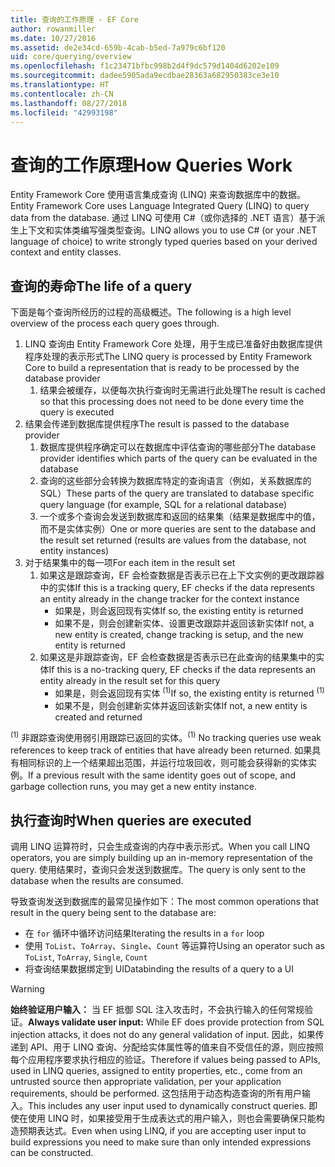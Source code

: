 ```yaml
---
title: 查询的工作原理 - EF Core
author: rowanmiller
ms.date: 10/27/2016
ms.assetid: de2e34cd-659b-4cab-b5ed-7a979c6bf120
uid: core/querying/overview
ms.openlocfilehash: f1c23471bfbc998b2d4f9dc579d1404d6202e109
ms.sourcegitcommit: dadee5905ada9ecdbae28363a682950383ce3e10
ms.translationtype: HT
ms.contentlocale: zh-CN
ms.lasthandoff: 08/27/2018
ms.locfileid: "42993198"
---
```

# <a name="how-queries-work"></a><span data-ttu-id="748d9-102">查询的工作原理</span><span class="sxs-lookup"><span data-stu-id="748d9-102">How Queries Work</span></span>

<span data-ttu-id="748d9-103">Entity Framework Core 使用语言集成查询 (LINQ) 来查询数据库中的数据。</span><span class="sxs-lookup"><span data-stu-id="748d9-103">Entity Framework Core uses Language Integrated Query (LINQ) to query data from the database.</span></span> <span data-ttu-id="748d9-104">通过 LINQ 可使用 C#（或你选择的 .NET 语言）基于派生上下文和实体类编写强类型查询。</span><span class="sxs-lookup"><span data-stu-id="748d9-104">LINQ allows you to use C# (or your .NET language of choice) to write strongly typed queries based on your derived context and entity classes.</span></span>

## <a name="the-life-of-a-query"></a><span data-ttu-id="748d9-105">查询的寿命</span><span class="sxs-lookup"><span data-stu-id="748d9-105">The life of a query</span></span>

<span data-ttu-id="748d9-106">下面是每个查询所经历的过程的高级概述。</span><span class="sxs-lookup"><span data-stu-id="748d9-106">The following is a high level overview of the process each query goes through.</span></span>

1. <span data-ttu-id="748d9-107">LINQ 查询由 Entity Framework Core 处理，用于生成已准备好由数据库提供程序处理的表示形式</span><span class="sxs-lookup"><span data-stu-id="748d9-107">The LINQ query is processed by Entity Framework Core to build a representation that is ready to be processed by the database provider</span></span>
   1. <span data-ttu-id="748d9-108">结果会被缓存，以便每次执行查询时无需进行此处理</span><span class="sxs-lookup"><span data-stu-id="748d9-108">The result is cached so that this processing does not need to be done every time the query is executed</span></span>
2. <span data-ttu-id="748d9-109">结果会传递到数据库提供程序</span><span class="sxs-lookup"><span data-stu-id="748d9-109">The result is passed to the database provider</span></span>
   1. <span data-ttu-id="748d9-110">数据库提供程序确定可以在数据库中评估查询的哪些部分</span><span class="sxs-lookup"><span data-stu-id="748d9-110">The database provider identifies which parts of the query can be evaluated in the database</span></span>
   2. <span data-ttu-id="748d9-111">查询的这些部分会转换为数据库特定的查询语言（例如，关系数据库的 SQL）</span><span class="sxs-lookup"><span data-stu-id="748d9-111">These parts of the query are translated to database specific query language (for example, SQL for a relational database)</span></span>
   3. <span data-ttu-id="748d9-112">一个或多个查询会发送到数据库和返回的结果集（结果是数据库中的值，而不是实体实例）</span><span class="sxs-lookup"><span data-stu-id="748d9-112">One or more queries are sent to the database and the result set returned (results are values from the database, not entity instances)</span></span>
3. <span data-ttu-id="748d9-113">对于结果集中的每一项</span><span class="sxs-lookup"><span data-stu-id="748d9-113">For each item in the result set</span></span>
   1. <span data-ttu-id="748d9-114">如果这是跟踪查询，EF 会检查数据是否表示已在上下文实例的更改跟踪器中的实体</span><span class="sxs-lookup"><span data-stu-id="748d9-114">If this is a tracking query, EF checks if the data represents an entity already in the change tracker for the context instance</span></span>
      * <span data-ttu-id="748d9-115">如果是，则会返回现有实体</span><span class="sxs-lookup"><span data-stu-id="748d9-115">If so, the existing entity is returned</span></span>
      * <span data-ttu-id="748d9-116">如果不是，则会创建新实体、设置更改跟踪并返回该新实体</span><span class="sxs-lookup"><span data-stu-id="748d9-116">If not, a new entity is created, change tracking is setup, and the new entity is returned</span></span>
   2. <span data-ttu-id="748d9-117">如果这是非跟踪查询，EF 会检查数据是否表示已在此查询的结果集中的实体</span><span class="sxs-lookup"><span data-stu-id="748d9-117">If this is a no-tracking query, EF checks if the data represents an entity already in the result set for this query</span></span>
      * <span data-ttu-id="748d9-118">如果是，则会返回现有实体 <sup>(1)</sup></span><span class="sxs-lookup"><span data-stu-id="748d9-118">If so, the existing entity is returned <sup>(1)</sup></span></span>
      * <span data-ttu-id="748d9-119">如果不是，则会创建新实体并返回该新实体</span><span class="sxs-lookup"><span data-stu-id="748d9-119">If not, a new entity is created and returned</span></span>

<span data-ttu-id="748d9-120"><sup>(1)</sup> 非跟踪查询使用弱引用跟踪已返回的实体。</span><span class="sxs-lookup"><span data-stu-id="748d9-120"><sup>(1)</sup> No tracking queries use weak references to keep track of entities that have already been returned.</span></span> <span data-ttu-id="748d9-121">如果具有相同标识的上一个结果超出范围，并运行垃圾回收，则可能会获得新的实体实例。</span><span class="sxs-lookup"><span data-stu-id="748d9-121">If a previous result with the same identity goes out of scope, and garbage collection runs, you may get a new entity instance.</span></span>

## <a name="when-queries-are-executed"></a><span data-ttu-id="748d9-122">执行查询时</span><span class="sxs-lookup"><span data-stu-id="748d9-122">When queries are executed</span></span>

<span data-ttu-id="748d9-123">调用 LINQ 运算符时，只会生成查询的内存中表示形式。</span><span class="sxs-lookup"><span data-stu-id="748d9-123">When you call LINQ operators, you are simply building up an in-memory representation of the query.</span></span> <span data-ttu-id="748d9-124">使用结果时，查询只会发送到数据库。</span><span class="sxs-lookup"><span data-stu-id="748d9-124">The query is only sent to the database when the results are consumed.</span></span>

<span data-ttu-id="748d9-125">导致查询发送到数据库的最常见操作如下：</span><span class="sxs-lookup"><span data-stu-id="748d9-125">The most common operations that result in the query being sent to the database are:</span></span>
* <span data-ttu-id="748d9-126">在 `for` 循环中循环访问结果</span><span class="sxs-lookup"><span data-stu-id="748d9-126">Iterating the results in a `for` loop</span></span>
* <span data-ttu-id="748d9-127">使用 `ToList`、`ToArray`、`Single`、`Count` 等运算符</span><span class="sxs-lookup"><span data-stu-id="748d9-127">Using an operator such as `ToList`, `ToArray`, `Single`, `Count`</span></span>
* <span data-ttu-id="748d9-128">将查询结果数据绑定到 UI</span><span class="sxs-lookup"><span data-stu-id="748d9-128">Databinding the results of a query to a UI</span></span>

> [!WARNING]  
> <span data-ttu-id="748d9-129">**始终验证用户输入：** 当 EF 抵御 SQL 注入攻击时，不会执行输入的任何常规验证。</span><span class="sxs-lookup"><span data-stu-id="748d9-129">**Always validate user input:** While EF does provide protection from SQL injection attacks, it does not do any general validation of input.</span></span> <span data-ttu-id="748d9-130">因此，如果传递到 API、用于 LINQ 查询、分配给实体属性等的值来自不受信任的源，则应按照每个应用程序要求执行相应的验证。</span><span class="sxs-lookup"><span data-stu-id="748d9-130">Therefore if values being passed to APIs, used in LINQ queries, assigned to entity properties, etc., come from an untrusted source then appropriate validation, per your application requirements, should be performed.</span></span> <span data-ttu-id="748d9-131">这包括用于动态构造查询的所有用户输入。</span><span class="sxs-lookup"><span data-stu-id="748d9-131">This includes any user input used to dynamically construct queries.</span></span> <span data-ttu-id="748d9-132">即使在使用 LINQ 时，如果接受用于生成表达式的用户输入，则也会需要确保只能构造预期表达式。</span><span class="sxs-lookup"><span data-stu-id="748d9-132">Even when using LINQ, if you are accepting user input to build expressions you need to make sure than only intended expressions can be constructed.</span></span>
